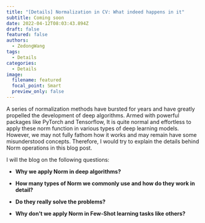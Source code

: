 ```yaml
---
title: "[Details] Normalization in CV: What indeed happens in it"
subtitle: Coming soon
date: 2022-04-12T08:03:43.894Z
draft: false
featured: false
authors:
  - ZedongWang
tags:
  - Details
categories:
  - Details
image:
  filename: featured
  focal_point: Smart
  preview_only: false
---
```

A series of normalization methods have bursted for years and have greatly propelled the development of deep algorithms. Armed with powerful packages like PyTorch and Tensorflow, It is quite normal and effortless to apply these norm function in various types of deep learning models. However, we may not fully fathom how it works and may remain have some misunderstood concepts. Therefore, I would try to explain the details behind Norm operations in this blog post.

I will the blog on the following questions:

* **Why we apply Norm in deep algorithms?**

* **How many types of Norm we commonly use and how do they work in detail?**

* **Do they really solve the problems?**

* **Why don't we apply Norm in Few-Shot learning tasks like others?**